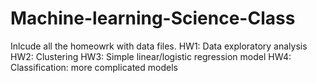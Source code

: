 # Machine-learning-Science-Class
Inlcude all the homeowrk with data files.
HW1: Data exploratory analysis
HW2: Clustering
HW3: Simple linear/logistic regression model
HW4: Classification: more complicated models
